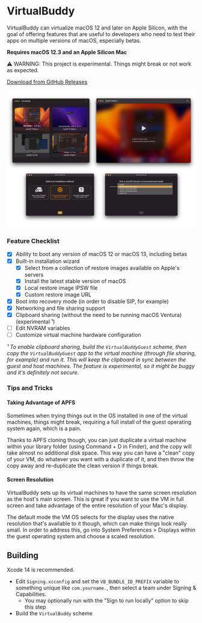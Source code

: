 # VirtualBuddy

VirtualBuddy can virtualize macOS 12 and later on Apple Silicon, with the goal of offering features that are useful to developers who need to test their apps on multiple versions of macOS, especially betas.

**Requires macOS 12.3 and an Apple Silicon Mac**

⚠️ WARNING: This project is experimental. Things might break or not work as expected.

[Download from GitHub Releases](https://github.com/insidegui/VirtualBuddy/releases)

![](./Screenshot.png)

### Feature Checklist

- [x] Ability to boot any version of macOS 12 or macOS 13, including betas
- [x] Built-in installation wizard
	- [x] Select from a collection of restore images available on Apple's servers
	- [x] Install the latest stable version of macOS
	- [x] Local restore image IPSW file
	- [x] Custom restore image URL
- [x] Boot into recovery mode (in order to disable SIP, for example)
- [x] Networking and file sharing support
- [x] Clipboard sharing (without the need to be running macOS Ventura) (experimental ¹)
- [ ] Edit NVRAM variables
- [ ] Customize virtual machine hardware configuration

_¹ To enable clipboard sharing, build the `VirtualBuddyGuest` scheme, then copy the `VirtualBuddyGuest` app to the virtual machine (through file sharing, for example) and run it. This will keep the clipboard in sync between the guest and host machines. The feature is experimental, so it might be buggy and it's definitely not secure._

### Tips and Tricks

#### Taking Advantage of APFS

Sometimes when trying things out in the OS installed in one of the virtual machines, things might break, requiring a full install of the guest operating system again, which is a pain.

Thanks to APFS cloning though, you can just duplicate a virtual machine within your library folder (using Command + D in Finder), and the copy will take almost no additional disk space. This way you can have a "clean" copy of your VM, do whatever you want with a duplicate of it, and then throw the copy away and re-duplicate the clean version if things break.

#### Screen Resolution

VirtualBuddy sets up its virtual machines to have the same screen resolution as the host's main screen. This is great if you want to use the VM in full screen and take advantage of the entire resolution of your Mac's display.

The default mode the VM OS selects for the display uses the native resolution that's available to it though, which can make things look really small. In order to address this, go into System Preferences > Displays within the guest operating system and choose a scaled resolution.

## Building

Xcode 14 is recommended.

- Edit `Signing.xcconfig` and set the `VB_BUNDLE_ID_PREFIX` variable to something unique like `com.yourname.`, then select a team under Signing & Capabilities.
	- You may optionally run with the "Sign to run locally" option to skip this step
- Build the `VirtualBuddy` scheme